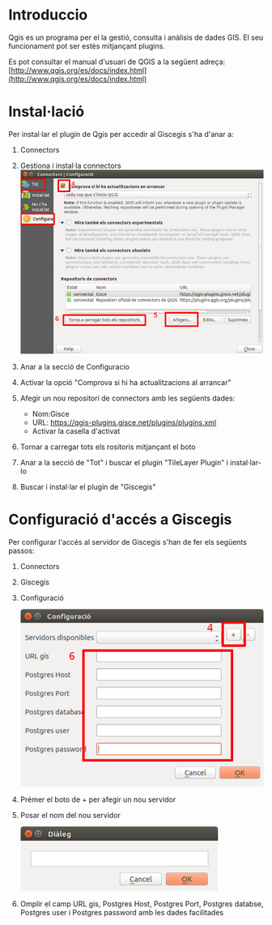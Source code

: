 # Introduccio 
Qgis es un programa per el la gestió, consulta i anàlisis de dades GIS.
El seu funcionament pot ser estès mitjançant plugins.

Es pot consultar el manual d'usuari de QGIS a la següent adreça:
[http://www.qgis.org/es/docs/index.html](http://www.qgis.org/es/docs/index.html)


# Instal·lació
Per instal·lar el plugin de Qgis per accedir al Giscegis s'ha d'anar a:

1. Connectors
2. Gestiona i instal·la connectors
![](_static/connectors.png)

3. Anar a la secció de Configuracio
4. Activar la opció "Comprova si hi ha actualitzacions al arrancar"
5. Afegir un nou repositori de connectors amb les següents dades:
    * Nom:Gisce
    * URL: https://qgis-plugins.gisce.net/plugins/plugins.xml
    * Activar la casella d'activat
6. Tornar a carregar tots els rositoris mitjançant el boto
7. Anar a la secció de "Tot" i buscar el plugin "TileLayer Plugin" i instal·lar-lo
8. Buscar i instal·lar el plugin de "Giscegis"


# Configuració d'accés a Giscegis
Per configurar l'accés al servidor de Giscegis s'han de fer els següents passos:

1. Connectors
2. Giscegis
3. Configuració
    
    ![1](_static/configuracio.png)

4. Prémer el boto de + per afegir un nou servidor
5. Posar el nom del nou servidor

    ![2](_static/dialeg.png)
    
6. Omplir el camp URL gis, Postgres Host, Postgres Port, Postgres databse, Postgres user i Postgres password amb les dades facilitades



